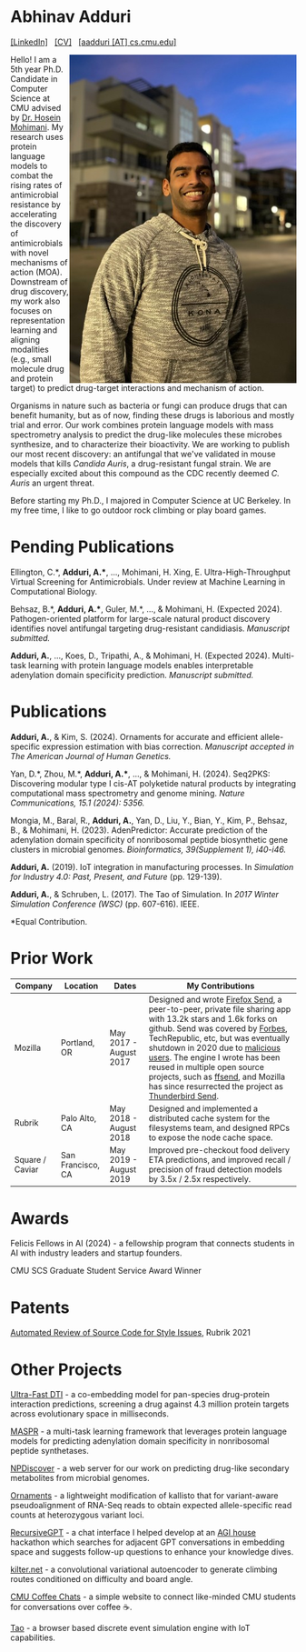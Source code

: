 # Abhinav Adduri
[\[LinkedIn\]](https://www.linkedin.com/in/abhinadduri/) &nbsp; [\[CV\]](https://raw.githubusercontent.com/abhinadduri/abhinadduri.github.io/main/assets/Abhinav_CV.pdf) &nbsp; [\[aadduri [AT] cs.cmu.edu\]](mailto:aadduri@cs.cmu.edu) 

<img src="assets/images/abhinav-portrait.jpg" align="right" alt="Abhinav Adduri"/>

Hello! I am a 5th year Ph.D. Candidate in Computer Science at CMU advised by [Dr. Hosein Mohimani](http://mohimanilab.cbd.cmu.edu/). My research uses protein language models to combat the rising rates of antimicrobial resistance by accelerating the discovery of antimicrobials with novel mechanisms of action (MOA). Downstream of drug discovery, my work also focuses on representation learning and aligning modalities (e.g., small molecule drug and protein target) to predict drug-target interactions and mechanism of action.

Organisms in nature such as bacteria or fungi can produce drugs that can benefit humanity, but as of now, finding these drugs is laborious and mostly trial and error. Our work combines protein language models with mass spectrometry analysis to predict the drug-like molecules these microbes synthesize, and to characterize their bioactivity. We are working to publish our most recent discovery: an antifungal that we've validated in mouse models that kills *Candida Auris*, a drug-resistant fungal strain. We are especially excited about this compound as the CDC recently deemed *C. Auris* an urgent threat. 

Before starting my Ph.D., I majored in Computer Science at UC Berkeley. In my free time, I like to go outdoor rock climbing or play board games.

# Pending Publications
Ellington, C.\*, **Adduri, A.\***, ..., Mohimani, H. Xing, E. Ultra-High-Throughput Virtual Screening for Antimicrobials. Under review at Machine Learning in Computational Biology.

Behsaz, B.\*, **Adduri, A.\***, Guler, M.\*, ..., & Mohimani, H. (Expected 2024). Pathogen-oriented platform for large-scale natural product discovery identifies novel antifungal targeting drug-resistant candidiasis. *Manuscript submitted.*

**Adduri, A.**, ..., Koes, D., Tripathi, A., & Mohimani, H. (Expected 2024). Multi-task learning with protein language models enables interpretable adenylation domain specificity prediction. *Manuscript submitted.*

# Publications
**Adduri, A.**, & Kim, S. (2024). Ornaments for accurate and efficient allele-specific expression estimation with bias correction. *Manuscript accepted in The American Journal of Human Genetics.* 

Yan, D.\*, Zhou, M.\*, **Adduri, A.\***, ..., & Mohimani, H. (2024). Seq2PKS: Discovering modular type I cis-AT polyketide natural products by integrating computational mass spectrometry and genome mining. *Nature Communications, 15.1 (2024): 5356.*

Mongia, M., Baral, R., **Adduri, A.**, Yan, D., Liu, Y., Bian, Y., Kim, P., Behsaz, B., & Mohimani, H. (2023). AdenPredictor: Accurate prediction of the adenylation domain specificity of nonribosomal peptide biosynthetic gene clusters in microbial genomes. *Bioinformatics, 39(Supplement 1), i40-i46.*

**Adduri, A.** (2019). IoT integration in manufacturing processes. In *Simulation for Industry 4.0: Past, Present, and Future* (pp. 129-139).

**Adduri, A.**, & Schruben, L. (2017). The Tao of Simulation. In *2017 Winter Simulation Conference (WSC)* (pp. 607-616). IEEE.

*Equal Contribution.

# Prior Work

|     Company      |       Location       |             Dates            |         My Contributions         |
|------------------|----------------------|------------------------------|-------------------------|
| Mozilla          | Portland, OR         |    May 2017 - August 2017    | Designed and wrote [Firefox Send](https://github.com/mozilla/send), a peer-to-peer, private file sharing app with 13.2k stars and 1.6k forks on github. Send was covered by [Forbes](https://www.forbes.com/sites/leemathews/2017/08/04/firefox-makers-new-app-makes-secure-file-sharing-a-breeze/?sh=65fd86b71d03), TechRepublic, etc, but was eventually shutdown in 2020 due to [malicious users](https://en.wikipedia.org/wiki/Firefox_Send). The engine I wrote has been reused in multiple open source projects, such as [ffsend](https://github.com/timvisee/ffsend), and Mozilla has since resurrected the project as [Thunderbird Send](https://addons.thunderbird.net/en-us/thunderbird/addon/filelink-provider-for-send/).       |
| Rubrik           | Palo Alto, CA        |    May 2018 - August 2018    | Designed and implemented a distributed cache system for the filesystems team, and designed RPCs to expose the node cache space.                                     |
| Square / Caviar  | San Francisco, CA    |    May 2019 - August 2019    | Improved pre-checkout food delivery ETA predictions, and improved recall / precision of fraud detection models by 3.5x / 2.5x respectively.                         |

# Awards

Felicis Fellows in AI (2024) - a fellowship program that connects students in AI with industry leaders and startup founders.

CMU SCS Graduate Student Service Award Winner

# Patents

[Automated Review of Source Code for Style Issues](https://patents.justia.com/patent/11294792), Rubrik 2021

# Other Projects
[Ultra-Fast DTI](https://github.com/abhinadduri/) - a co-embedding model for pan-species drug-protein interaction predictions, screening a drug against 4.3 million protein targets across evolutionary space in milliseconds.

[MASPR](https://github.com/abhinadduri/MASPR) - a multi-task learning framework that leverages protein language models for predicting adenylation domain specificity in nonribosomal peptide synthetases.

[NPDiscover](https://run.npanalysis.org/) - a web server for our work on predicting drug-like secondary metabolites from microbial genomes.

[Ornaments](https://github.com/SeyoungKimLab/Ornaments) - a lightweight modification of kallisto that for variant-aware pseudoalignment of RNA-Seq reads to obtain expected allele-specific read counts at heterozygous variant loci.

[RecursiveGPT](https://github.com/james-julius/recursive-gpt) - a chat interface I helped develop at an [AGI house](https://agihouse.ai/) hackathon which searches for adjacent GPT conversations in embedding space and suggests follow-up questions to enhance your knowledge dives.

[kilter.net](https://github.com/mdayao/kilter.net) - a convolutional variational autoencoder to generate climbing routes conditioned on difficulty and board angle.

[CMU Coffee Chats](https://github.com/scs-phd-deans-committee/coffee-chats-website) - a simple website to connect like-minded CMU students for conversations over coffee ☕.

[Tao](https://github.com/abhinadduri/tao) - a browser based discrete event simulation engine with IoT capabilities.
